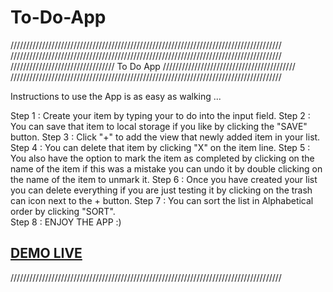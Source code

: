 # To-Do-App 
//////////////////////////////////////////////////////////////////////////////////////
//////////////////////////////////////////////////////////////////////////////////////
///////////////////////////////// To Do App //////////////////////////////////////////
//////////////////////////////////////////////////////////////////////////////////////

Instructions to use the App is as easy as walking ... 

Step 1 : Create your item by typing your to do into the input field. 
Step 2 : You can save that item to local storage if you like by clicking the "SAVE" button.
Step 3 : Click "+" to add the view that newly added item in your list. 
Step 4 : You can delete that item by clicking "X" on the item line. 
Step 5 : You also have the option to mark the item as completed by clicking on the name of the item
         if this was a mistake you can undo it by double clicking on the name of the item to unmark it.
Step 6 : Once you have created your list you can delete everything if you are just testing it by clicking 
         on the trash can icon next to the + button.
Step 7 : You can sort the list in Alphabetical order by clicking "SORT".  
Step 8 : ENJOY THE APP :)        
        

<a href="https://raw.githack.com/GarethW85/To-Do-App/main/todo.html"><h2>DEMO LIVE</h2></a>

//////////////////////////////////////////////////////////////////////////////////////